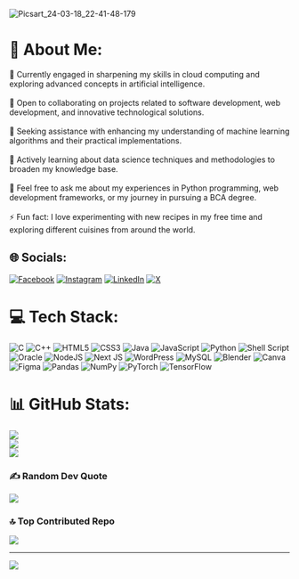 
![Picsart_24-03-18_22-41-48-179](https://github.com/Soumo-git-hub/Soumo-git-hub/assets/132326747/703b6ea6-34ee-4bcd-93ed-653d37b588e5)


# 💫 About Me:
🔭 Currently engaged in sharpening my skills in cloud computing and exploring advanced concepts in artificial intelligence.<br><br>👯 Open to collaborating on projects related to software development, web development, and innovative technological solutions.<br><br>🤝 Seeking assistance with enhancing my understanding of machine learning algorithms and their practical implementations.<br><br>🌱 Actively learning about data science techniques and methodologies to broaden my knowledge base.<br><br>💬 Feel free to ask me about my experiences in Python programming, web development frameworks, or my journey in pursuing a BCA degree.<br><br>⚡ Fun fact: I love experimenting with new recipes in my free time and exploring different cuisines from around the world.


## 🌐 Socials:
[![Facebook](https://img.shields.io/badge/Facebook-%231877F2.svg?logo=Facebook&logoColor=white)](https://facebook.com/https://www.facebook.com/soumyadyuti.dey.05/) [![Instagram](https://img.shields.io/badge/Instagram-%23E4405F.svg?logo=Instagram&logoColor=white)](https://instagram.com/https://www.instagram.com/synthsation__soumyadyuti/) [![LinkedIn](https://img.shields.io/badge/LinkedIn-%230077B5.svg?logo=linkedin&logoColor=white)](https://linkedin.com/in/https://www.linkedin.com/in/soumyadyuti-dey-245sd/) [![X](https://img.shields.io/badge/X-black.svg?logo=X&logoColor=white)](https://x.com/https://twitter.com/home) 

# 💻 Tech Stack:
![C](https://img.shields.io/badge/c-%2300599C.svg?style=flat-square&logo=c&logoColor=white) ![C++](https://img.shields.io/badge/c++-%2300599C.svg?style=flat-square&logo=c%2B%2B&logoColor=white) ![HTML5](https://img.shields.io/badge/html5-%23E34F26.svg?style=flat-square&logo=html5&logoColor=white) ![CSS3](https://img.shields.io/badge/css3-%231572B6.svg?style=flat-square&logo=css3&logoColor=white) ![Java](https://img.shields.io/badge/java-%23ED8B00.svg?style=flat-square&logo=openjdk&logoColor=white) ![JavaScript](https://img.shields.io/badge/javascript-%23323330.svg?style=flat-square&logo=javascript&logoColor=%23F7DF1E) ![Python](https://img.shields.io/badge/python-3670A0?style=flat-square&logo=python&logoColor=ffdd54) ![Shell Script](https://img.shields.io/badge/shell_script-%23121011.svg?style=flat-square&logo=gnu-bash&logoColor=white) ![Oracle](https://img.shields.io/badge/Oracle-F80000?style=flat-square&logo=oracle&logoColor=white) ![NodeJS](https://img.shields.io/badge/node.js-6DA55F?style=flat-square&logo=node.js&logoColor=white) ![Next JS](https://img.shields.io/badge/Next-black?style=flat-square&logo=next.js&logoColor=white) ![WordPress](https://img.shields.io/badge/WordPress-%23117AC9.svg?style=flat-square&logo=WordPress&logoColor=white) ![MySQL](https://img.shields.io/badge/mysql-%2300000f.svg?style=flat-square&logo=mysql&logoColor=white) ![Blender](https://img.shields.io/badge/blender-%23F5792A.svg?style=flat-square&logo=blender&logoColor=white) ![Canva](https://img.shields.io/badge/Canva-%2300C4CC.svg?style=flat-square&logo=Canva&logoColor=white) ![Figma](https://img.shields.io/badge/figma-%23F24E1E.svg?style=flat-square&logo=figma&logoColor=white) ![Pandas](https://img.shields.io/badge/pandas-%23150458.svg?style=flat-square&logo=pandas&logoColor=white) ![NumPy](https://img.shields.io/badge/numpy-%23013243.svg?style=flat-square&logo=numpy&logoColor=white) ![PyTorch](https://img.shields.io/badge/PyTorch-%23EE4C2C.svg?style=flat-square&logo=PyTorch&logoColor=white) ![TensorFlow](https://img.shields.io/badge/TensorFlow-%23FF6F00.svg?style=flat-square&logo=TensorFlow&logoColor=white)
# 📊 GitHub Stats:
![](https://github-readme-stats.vercel.app/api?username=Soumo-git-hub&theme=tokyonight&hide_border=false&include_all_commits=false&count_private=false)<br/>
![](https://github-readme-streak-stats.herokuapp.com/?user=Soumo-git-hub&theme=tokyonight&hide_border=false)<br/>
![](https://github-readme-stats.vercel.app/api/top-langs/?username=Soumo-git-hub&theme=tokyonight&hide_border=false&include_all_commits=false&count_private=false&layout=compact)

### ✍️ Random Dev Quote
![](https://quotes-github-readme.vercel.app/api?type=horizontal&theme=radical)

### 🔝 Top Contributed Repo
![](https://github-contributor-stats.vercel.app/api?username=Soumo-git-hub&limit=5&theme=tokyonight&combine_all_yearly_contributions=true)

---
[![](https://visitcount.itsvg.in/api?id=Soumo-git-hub&icon=9&color=0)](https://visitcount.itsvg.in)

<!-- Proudly created with GPRM ( https://gprm.itsvg.in ) -->
